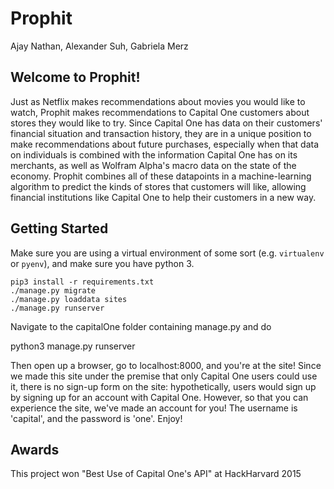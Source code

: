 # Prophit
Ajay Nathan, Alexander Suh, Gabriela Merz 

## Welcome to Prophit!

Just as Netflix makes recommendations about movies you would like to watch, 
Prophit makes recommendations to Capital One customers about stores they would 
like to try. Since Capital One has data on their customers' financial situation
and transaction history, they are in a unique position to make recommendations 
about future purchases, especially when that data on individuals is combined 
with the information Capital One has on its merchants, as well as Wolfram 
Alpha's macro data on the state of the economy. Prophit combines all of these 
datapoints in a machine-learning algorithm to predict the kinds of stores that 
customers will like, allowing financial institutions like Capital One to help 
their customers in a new way.  


## Getting Started

Make sure you are using a virtual environment of some sort (e.g. `virtualenv` or
`pyenv`), and make sure you have python 3.

```
pip3 install -r requirements.txt
./manage.py migrate
./manage.py loaddata sites
./manage.py runserver
```

Navigate to the capitalOne folder containing manage.py and do

python3 manage.py runserver

Then open up a browser, go to localhost:8000, and you're at the site! Since we 
made this site under the premise that only Capital One users could use it, there
is no sign-up form on the site: hypothetically, users would sign up by signing
up for an account with Capital One. However, so that you can experience the 
site, we've made an account for you! The username is 'capital', and the password
is 'one'. Enjoy!

## Awards 
This project won "Best Use of Capital One's API" at HackHarvard 2015 
